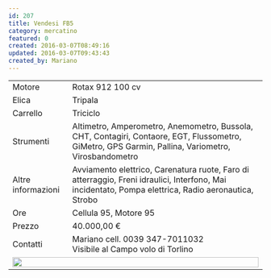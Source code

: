 ```yaml
---
id: 207
title: Vendesi FB5
category: mercatino
featured: 0
created: 2016-03-07T08:49:16
updated: 2016-03-07T09:43:43
created_by: Mariano
---
```

<table border="0" cellpadding="5" cellspacing="1">
 <tbody>
  <tr>
   <td>
    Motore
   </td>
   <td>
    Rotax 912 100 cv
   </td>
  </tr>
  <tr>
   <td>
    Elica
   </td>
   <td>
    Tripala
   </td>
  </tr>
  <tr>
   <td>
    Carrello
   </td>
   <td>
    Triciclo
   </td>
  </tr>
  <tr>
   <td>
    Strumenti
   </td>
   <td>
    Altimetro, Amperometro, Anemometro, Bussola, CHT, Contagiri, Contaore, EGT, Flussometro, GiMetro, GPS Garmin, Pallina, Variometro, Virosbandometro
   </td>
  </tr>
  <tr>
   <td>
    Altre informazioni
   </td>
   <td>
    Avviamento elettrico, Carenatura ruote, Faro di atterraggio, Freni idraulici, Interfono, Mai incidentato, Pompa elettrica, Radio aeronautica, Strobo
   </td>
  </tr>
  <tr>
   <td>
    Ore
   </td>
   <td>
    Cellula 95, Motore 95
   </td>
  </tr>
  <tr>
   <td>
    Prezzo
   </td>
   <td>
    40.000,00 €
   </td>
  </tr>
  <tr>
   <td>
    Contatti
   </td>
   <td>
    Mariano cell. 0039 347-7011032
    <br/>
    Visibile al Campo volo di Torlino
   </td>
  </tr>
  <tr>
   <td colspan="2">
    <img alt="" border="0" src="../images/stories/2016-03-07-mercatino.jpg" width="100%"/>
   </td>
  </tr>
 </tbody>
</table>
<script type="text/javascript">
 // <![CDATA[
$(function() {
$("table tr:not(:last) td:first-child").css("background-color","#d5e6ff");
$("table tr:not(:last) td:last-child").css("background-color","#fcebd0");
});
// ]]>
</script>
